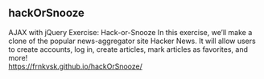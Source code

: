 ## hackOrSnooze
AJAX with jQuery Exercise: Hack-or-Snooze
In this exercise, we’ll make a clone of the popular news-aggregator site Hacker News. It will allow users to create accounts, log in, create articles, mark articles as favorites, and more!  
https://frnkvsk.github.io/hackOrSnooze/
